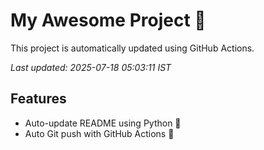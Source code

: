 # My Awesome Project 🚀

This project is automatically updated using GitHub Actions.

_Last updated: 2025-07-18 05:03:11 IST_

## Features
- Auto-update README using Python 🐍
- Auto Git push with GitHub Actions 🤖
